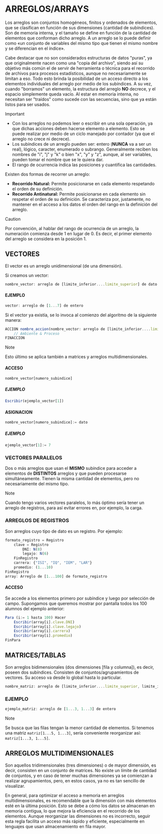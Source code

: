 # ARREGLOS/ARRAYS
Los arreglos son conjuntos homogéneos, finitos y ordenados de elementos, que se clasifican en función de sus dimensiones (cantidad de subíndices). Son de memoria interna, y el tamaño se define en función de la cantidad de elementos que conforman dicho arreglo. A un arreglo se lo puede definir como «un conjunto de variables del mismo tipo que tienen el mismo nombre y se diferencian en el índice».

Cabe destacar que no son considerados estructuras de datos "puras", ya que originalmente nacen como una "copia del archivo", siendo así su objetivo más común el de servir de herramienta o técnica para el recorrido de archivos para procesos estadísticos, aunque no necesariamente se limitan a eso.
Todo esto brinda la posibilidad de un acceso directo a los elementos individuales del arreglo por medio de los subíndices. A su vez, cuando "borramos" un elemento, la estructura del arreglo **NO** decrece, y el espacio simplemente queda vacío. Al estar en memoria interna, no necesitan ser "traídos" como sucede con las secuencias, sino que ya están listos para ser usados.

> [!IMPORTANT]
> - Con los arreglos no podemos leer o escribir en una sola operación, ya que dichas acciones deben hacerse elemento a elemento. Esto se puede realizar por medio de un ciclo manejado por contador (ya que el arreglo no crece ni decrece).
> - Los subíndices de un arreglo pueden ser: entero (**NUNCA** va a ser un real), lógico, caracter, enumerado o subrango. Generalmente reciben los nombres de "i", "j" y "k" o bien "x", "y" y "z", aunque, al ser variables, pueden tomar el nombre que se le quiera dar.
> - El rango de ocurrencia índica las posiciones y cuantifica las cantidades.

Existen dos formas de recorrer un arreglo:
+ **Recorrido Natural:** Permite posicionarse en cada elemento respetando el orden de su definición.
+  **Recorrido Antinatural:** Permite posicionarse en cada elemento sin respetar el orden de su definición. Se caracteriza por, justamente, no mantener en el acceso a los datos el orden del rango en la definición del arreglo.

> [!CAUTION]
> Por convención, al hablar del rango de ocurrencia de un arreglo, la numeración comienza desde 1 en lugar de 0. Es decir, el primer elemento del arreglo se considera en la posición 1.

## VECTORES
El vector es un arreglo unidimensional (de una dimensión).

Si creamos un vector:
```js
nombre_vector: arreglo de [limite_inferior....limite_superior] de dato
```
#### EJEMPLO
```js
vector: arreglo de [1...7] de entero
```

Si el vector ya existía, se lo invoca al comienzo del algoritmo de la siguiente manera:
```js
ACCION nombre_accion(nombre_vector: arreglo de [limite_inferior....limite_superior] de tipo_dato) ES
    // Ambiente & Proceso
FINACCION
```
> [!NOTE]
> Esto último se aplica también a matrices y arreglos multidimensionales.
#### ACCESO
```js
nombre_vector[numero_subindice]
```
##### EJEMPLO
```js
Escribir(ejemplo_vector[1])
```
#### ASIGNACION
```js
nombre_vector[numero_subindice]:= dato
```
##### EJEMPLO
```js
ejemplo_vector[1]:= 7
```
  
### VECTORES PARALELOS
Dos o más arreglos que usan el **MISMO** subíndice para acceder a elementos de **DISTINTOS** arreglos y que pueden procesarse simultáneamente. Tienen la misma cantidad de elementos, pero no necesariamente del mismo tipo.

> [!NOTE]
> Cuando tengo varios vectores paralelos, lo más óptimo sería tener un arreglo de registros, para así evitar errores en, por ejemplo, la carga.

### ARREGLOS DE REGISTROS
Son arreglos cuyo tipo de dato es un registro. Por ejemplo:

```js
formato_registro = Registro
    clave = Registro
        DNI: N(8)
        legajo: N(6)
    FinRegistro
    carrera: {"ISI", "IQ", "IEM", "LAR"}
    promedio: (1...10)
FinRegistro
array: Arreglo de [1...100] de formato_registro
```
#### ACCESO
Se accede a los elementos primero por subíndice y luego por selección de campo. Supongamos que queremos mostrar por pantalla todos los 100 alumnos del ejemplo anterior:
```js
Para (i:= 1 hasta 100) Hacer
    Escribir(array[i].clave.DNI)
    Escribir(array[i].clave.legajo)
    Escribir(array[i].carrera)
    Escribir(array[i].promedio)
FinPara
```

## MATRICES/TABLAS
Son arreglos bidimensionales (dos dimensiones [fila y columna]), es decir, poseen dos subíndices. Consisten de conjuntos/agrupamientos de vectores. Su acceso va desde lo global hasta lo particular.
```js
nombre_matriz: arreglo de [limite_inferior....limite_superior, limite_inferior....limite_superior] de tipo_dato
```
### EJEMPLO
```js
ejemplo_matriz: arreglo de [1...3, 1...3] de entero
```
> [!NOTE]
> Se busca que las filas tengan la menor cantidad de elementos. Si tenemos una matriz ```matriz[1...5, 1...3]```, sería conveniente reorganizar así: ```matriz[1...3, 1...5]```.

## ARREGLOS MULTIDIMENSIONALES
Son aquellos tridimensionales (tres dimensiones) o de mayor dimensión, es decir, consisten en un conjunto de matrices. No existe un límite de cantidad de conjuntos, y en caso de tener muchas dimensiones ya se comienzan a realizar agrupamientos, pero, en estos casos, ya no es tan sencillo de visualizar.

En general, para optimizar el acceso a memoria en arreglos multidimensionales, es recomendable que la dimensión con más elementos esté en la última posición. Esto se debe a cómo los datos se almacenan en memoria contigua, lo que mejora la eficiencia en el recorrido de los elementos. Aunque reorganizar las dimensiones no es incorrecto, seguir esta regla facilita un acceso más rápido y eficiente, especialmente en lenguajes que usan almacenamiento en fila mayor.
